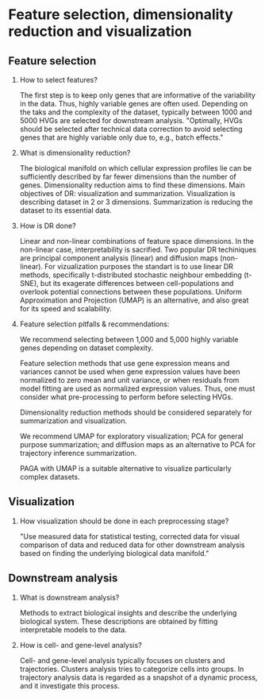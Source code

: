 # Feature selection, dimensionality reduction and visualization

## Feature selection

1. How to select features?

    The first step is to keep only genes that are informative of the variability in the data. Thus, highly variable genes are often used. Depending on the taks and the complexity of the dataset, typically between 1000 and 5000 HVGs are selected for downstream analysis. "Optimally, HVGs should be selected after technical data correction to avoid selecting genes that are highly variable only due to, e.g., batch effects."

2. What is dimensionality reduction?

    The biological manifold on which cellular expression profiles lie can be sufficiently described by far fewer dimensions than the number of genes. Dimensionality reduction aims to find these dimensions. Main objectives of DR: visualization and summarization. Visualization is describing dataset in 2 or 3 dimensions. Summarization is reducing the dataset to its essential data.

3. How is DR done?

    Linear and non-linear combinations of feature space dimensions. In the non-linear case, interpretability is sacrified. Two popular DR techiniques are principal component analysis (linear) and diffusion maps (non-linear). For vizualization purposes the standart is to use linear DR methods, specifically t-distributed stochastic neighbour embedding (t-SNE), but its exagerate differences between cell-populations and overlook potential connections between these populations. Uniform Approximation and Projection (UMAP) is an alternative, and also great for its speed and scalability.

4. Feature selection pitfalls & recommendations:

    We recommend selecting between 1,000 and 5,000 highly variable genes depending on dataset complexity.

    Feature selection methods that use gene expression means and variances cannot be used when gene expression values have been normalized to zero mean and unit variance, or when residuals from model fitting are used as normalized expression values. Thus, one must consider what pre-processing to perform before selecting HVGs.

    Dimensionality reduction methods should be considered separately for summarization and visualization.

    We recommend UMAP for exploratory visualization; PCA for general purpose summarization; and diffusion maps as an alternative to PCA for trajectory inference summarization.

    PAGA with UMAP is a suitable alternative to visualize particularly complex datasets.

## Visualization

1. How visualization should be done in each preprocessing stage?

    "Use measured data for statistical testing, corrected data for visual comparison of data and reduced data for other downstream analysis based on finding the underlying biological data manifold."

## Downstream analysis

1. What is downstream analysis?

    Methods to extract biological insights and describe the underlying biological system. These descriptions are obtained by fitting interpretable models to the data.

2. How is cell- and gene-level analysis?

    Cell- and gene-level analysis typically focuses on clusters and trajectories. Clusters analysis tries to categorize cells into groups. In trajectory analysis data is regarded as a snapshot of a dynamic process, and it investigate this process.